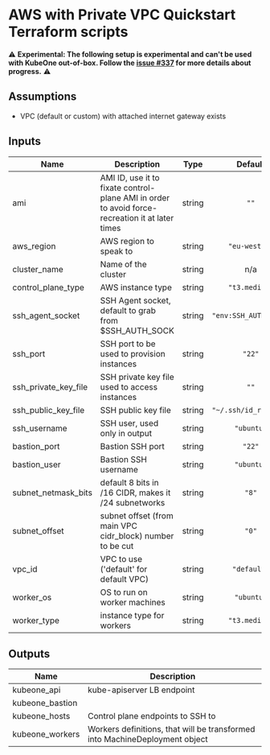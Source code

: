 # AWS with Private VPC Quickstart Terraform scripts

:warning: **Experimental: The following setup is experimental and can't be used with KubeOne out-of-box.
Follow the [issue #337](https://github.com/kubermatic/kubeone/issues/337) for more details about progress.** :warning:

## Assumptions

* VPC (default or custom) with attached internet gateway exists

## Inputs

| Name | Description | Type | Default | Required |
|------|-------------|:----:|:-----:|:-----:|
| ami | AMI ID, use it to fixate control-plane AMI in order to avoid force-recreation it at later times | string | `""` | no |
| aws\_region | AWS region to speak to | string | `"eu-west-3"` | no |
| cluster\_name | Name of the cluster | string | n/a | yes |
| control\_plane\_type | AWS instance type | string | `"t3.medium"` | no |
| ssh\_agent\_socket | SSH Agent socket, default to grab from $SSH_AUTH_SOCK | string | `"env:SSH_AUTH_SOCK"` | no |
| ssh\_port | SSH port to be used to provision instances | string | `"22"` | no |
| ssh\_private\_key\_file | SSH private key file used to access instances | string | `""` | no |
| ssh\_public\_key\_file | SSH public key file | string | `"~/.ssh/id_rsa.pub"` | no |
| ssh\_username | SSH user, used only in output | string | `"ubuntu"` | no |
| bastion\_port | Bastion SSH port | string | `"22"` | no |
| bastion\_user | Bastion SSH username | string | `"ubuntu"` | no |
| subnet\_netmask\_bits | default 8 bits in /16 CIDR, makes it /24 subnetworks | string | `"8"` | no |
| subnet\_offset | subnet offset (from main VPC cidr_block) number to be cut | string | `"0"` | no |
| vpc\_id | VPC to use ('default' for default VPC) | string | `"default"` | no |
| worker\_os | OS to run on worker machines | string | `"ubuntu"` | no |
| worker\_type | instance type for workers | string | `"t3.medium"` | no |

## Outputs

| Name | Description |
|------|-------------|
| kubeone\_api | kube-apiserver LB endpoint |
| kubeone\_bastion |  |
| kubeone\_hosts | Control plane endpoints to SSH to |
| kubeone\_workers | Workers definitions, that will be transformed into MachineDeployment object |

